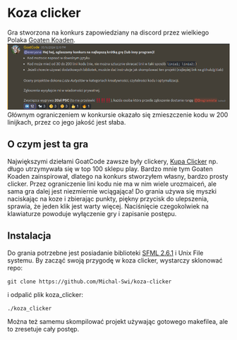 # Koza clicker
Gra stworzona na konkurs zapowiedziany na discord przez wielkiego Polaka [Goaten Koaden](https://www.youtube.com/@goatcode).
![Opis zasad konkursu](konkurs.png)
Głównym ograniczeniem w konkursie okazało się zmieszczenie kodu w 200 linijkach, przez co jego jakość jest słaba.

## O czym jest ta gra
Największymi dziełami GoatCode zawsze były clickery, [Kupa Clicker](https://play.google.com/store/apps/details?id=org.godotengine.kupagra) np. długo utrzymywała się w top 100 sklepu play. Bardzo mnie tym Goaten Koaden zainspirował, dlatego na konkurs stworzyłem własny, bardzo prosty clicker. Przez ograniczenie lini kodu nie ma w nim wiele urozmaiceń, ale sama gra dalej jest niezmiernie wciągająca!
Do grania używa się myszki naciskając na koze i zbierając punkty, piękny przycisk do ulepszenia, sprawia, że jeden klik jest warty więcej. Naciśnięcie czegokolwiek na klawiaturze powoduje wyłączenie gry i zapisanie postępu.

## Instalacja
Do grania potrzebne jest posiadanie biblioteki [SFML 2.6.1](https://www.sfml-dev.org/download.php) i Unix File systemu. By zacząć swoją przygodę w koza clicker, wystarczy sklonować repo:
```
git clone https://github.com/Michal-Swi/koza-clicker
```
i odpalić plik koza_clicker: 
```
./koza_clicker
```
Można też samemu skompilować projekt używając gotowego makefilea, ale to zresetuje cały postęp.
